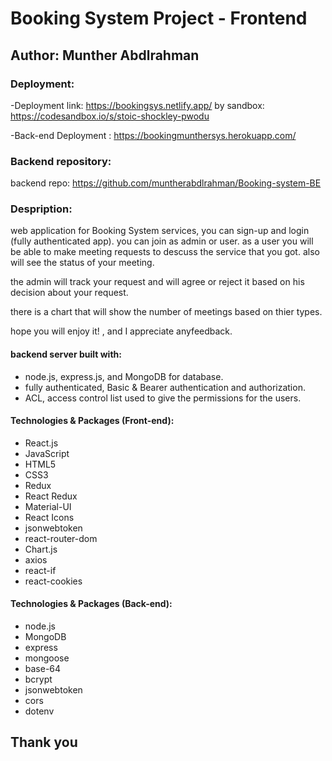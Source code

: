 # Booking System Project - Frontend
## Author: Munther Abdlrahman


### Deployment:
-Deployment link: https://bookingsys.netlify.app/
by sandbox: https://codesandbox.io/s/stoic-shockley-pwodu

-Back-end Deployment : https://bookingmunthersys.herokuapp.com/
### Backend repository:
backend repo: https://github.com/muntherabdlrahman/Booking-system-BE


### Despription:
web application for Booking System services, you can sign-up and login (fully authenticated app). you can join as admin or user.
as a user you will be able to make meeting requests to descuss the service that you got. also will see the status of your meeting.

the admin will track your request and will agree or reject it based on his decision about your request.

there is a chart that will show the number of meetings based on thier types.

hope you will enjoy it! , and I appreciate anyfeedback.

#### backend server built with:

- node.js, express.js, and MongoDB for database.
- fully authenticated, Basic & Bearer authentication and authorization.
- ACL, access control list used to give the permissions for the users.

#### Technologies & Packages (Front-end):

- React.js
- JavaScript
- HTML5
- CSS3
- Redux
- React Redux
- Material-UI
- React Icons
- jsonwebtoken
- react-router-dom
- Chart.js
- axios
- react-if
- react-cookies
#### Technologies & Packages (Back-end):

- node.js
- MongoDB
- express
- mongoose
- base-64
- bcrypt
- jsonwebtoken
- cors
- dotenv

## Thank you
